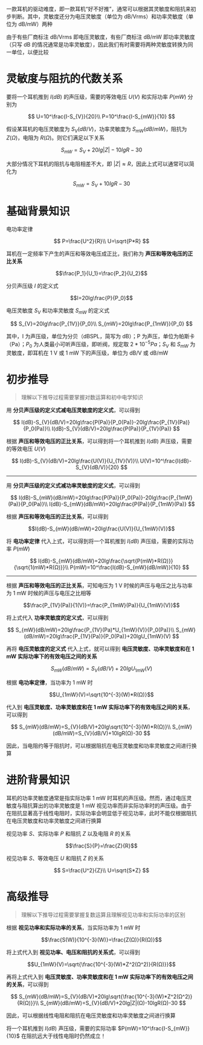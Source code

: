 一款耳机的驱动难度，即一款耳机“好不好推”，通常可以根据其灵敏度和阻抗来初步判断。其中，灵敏度还分为电压灵敏度（单位为 dB/Vrms）和功率灵敏度（单位为 dB/mW）两种

由于有些厂商标注 dB/Vrms 即电压灵敏度，有些厂商标注 dB/mW 即功率灵敏度（只写 dB 的情况通常是功率灵敏度），因此我们有时需要将两种灵敏度转换为同一单位，以便比较

# 灵敏度与阻抗的代数关系

要将一个耳机推到 $I(dB)$ 的声压级，需要的等效电压 $U(V)$ 和实际功率 $P(mW)$ 分别为

$$
U=10^\frac{I-S_{V}}{20}\\
P=10^\frac{I-S_{mW}}{10}
$$

假设某耳机的电压灵敏度为 $S_{V}(dB/V)$，功率灵敏度为 $S_{mW}(dB/mW)$，阻抗为 $Z(Ω)$，电阻为 $R(Ω)$。则它们满足以下关系

$$S_{mW}=S_{V}+20lg|Z|-10lgR-30$$

大部分情况下耳机的阻抗与电阻相差不大，即 $|Z|\approx R$，因此上式可以通常可以简化为

$$S_{mW}=S_{V}+10lgR-30$$

# 基础背景知识

电功率定律

$$
P=\frac{U^2}{R}\\
U=\sqrt{P*R}
$$

耳机在一定频率下产生的声压和等效电压成正比，我们称为 **声压和等效电压的正比关系**

$$\frac{P_1}{U_1}=\frac{P_2}{U_2}$$

分贝声压级 $I$ 的定义式

$$I=20lg\frac{P}{P_0}$$

电压灵敏度 $S_{V}$ 和功率灵敏度 $S_{mW}$ 的定义式

$$
S_{V}=20lg\frac{P_{1V}}{P_0}\\
S_{mW}=20lg\frac{P_{1mW}}{P_0}
$$

其中，I 为声压级，单位为分贝（dBSPL，简写为 dB）；P 为声压，单位为帕斯卡（Pa）；$P_0$ 为人类最小可听声压级，即听阀，规定取 $2*10^{-5}Pa$；$S_{V}$ 和 $S_{mW}$ 为灵敏度，即耳机在 1 V 或 1 mW 下的声压级，单位为 dB/V 或 dB/mW

# 初步推导

> 理解以下推导过程需要掌握对数运算和初中电学知识

用 **分贝声压级的定义式减电压灵敏度的定义式**，可以得到

$$
I(dB)-S_{V}(dB/V)=20lg\frac{P(Pa)}{P_0(Pa)}-20lg\frac{P_{1V}(Pa)}{P_0(Pa)}\\
I(dB)-S_{V}(dB/V)=20lg\frac{P(Pa)}{P_{1V}(Pa)}
$$

根据 **声压和等效电压的正比关系**，可以得到将一个耳机推到 $I(dB)$ 声压级，需要的等效电压 $U(V)$

$$
I(dB)-S_{V}(dB/V)=20lg\frac{U(V)}{U_{1V}(V)}\\
U(V)=10^\frac{I(dB)-S_{V}(dB/V)}{20}
$$

---

用 **分贝声压级的定义式减功率灵敏度的定义式**，可以得到

$$
I(dB)-S_{mW}(dB/mW)=20lg\frac{P(Pa)}{P_0(Pa)}-20lg\frac{P_{1mW}(Pa)}{P_0(Pa)}\\
I(dB)-S_{mW}(dB/mW)=20lg\frac{P(Pa)}{P_{1mW}(Pa)}
$$

根据 **声压和等效电压的正比关系**，可以得到

$$I(dB)-S_{mW}(dB/mW)=20lg\frac{U(V)}{U_{1mW}(V)}$$

将 **电功率定律** 代入上式，可以得到将一个耳机推到 $I(dB)$ 声压级，需要的实际功率 $P(mW)$

$$
I(dB)-S_{mW}(dB/mW)=20lg\frac{\sqrt{P(mW)*R(Ω)}}{\sqrt{1(mW)*R(Ω)}}\\
P(mW)=10^\frac{I(dB)-S_{mW}(dB/mW)}{10}
$$

---

根据 **声压和等效电压的正比关系**，可知电压为 1 V 时候的声压与电压之比与功率为 1 mW 时候的声压与电压之比相等

$$\frac{P_{1V}(Pa)}{1(V)}=\frac{P_{1mW}(Pa)}{U_{1mW}(V)}$$

将上式代入 **功率灵敏度的定义式**，可以得到

$$
S_{mW}(dB/mW)=20lg\frac{P_{1V}(Pa)*U_{1mW}(V)}{P_0(Pa)}\\
S_{mW}(dB/mW)=20lg\frac{P_{1V}(Pa)}{P_0(Pa)}+20lgU_{1mW}(V)
$$

再将 **电压灵敏度的定义式** 代入上式，就可以得到 **电压灵敏度、功率灵敏度和在 1 mW 实际功率下的有效电压之间的关系**

$$S_{mW}(dB/mW)=S_{V}(dB/V)+20lgU_{1mW}(V)$$

根据 **电功率定律**，当功率为 1 mW 时

$$U_{1mW}(V)=\sqrt{10^{-3}(W)*R(Ω)}$$

代入到 **电压灵敏度、功率灵敏度和在 1 mW 实际功率下的有效电压之间的关系**，可以得到

$$
S_{mW}(dB/mW)=S_{V}(dB/V)+20lg\sqrt{10^{-3}(W)*R(Ω)}\\
S_{mW}(dB/mW)=S_{V}(dB/V)+10lgR(Ω)-30
$$

因此，当电阻约等于阻抗时，可以根据阻抗在电压灵敏度和功率灵敏度之间进行换算

# 进阶背景知识

耳机的功率灵敏度通常是指实际功率 1 mW 时耳机的声压级。然而，通过电压灵敏度与阻抗算出的功率灵敏度是 1 mW 视见功率而非实际功率时的声压级。由于在阻抗显著高于线性电阻时，实际功率会明显低于视见功率，此时不能仅根据阻抗在电压灵敏度和功率灵敏度之间进行换算

视见功率 $S$、实际功率 $P$ 和阻抗 $Z$ 以及电阻 $R$ 的关系

$$\frac{S}{P}=\frac{Z}{R}$$

视见功率 $S$、等效电压 $U$ 和阻抗 $Z$ 的关系

$$
S=\frac{U^2}{Z}\\
U=\sqrt{S*Z}
$$

# 高级推导

> 理解以下推导过程需要掌握复数运算且理解视见功率和实际功率的区别

根据 **视见功率和实际功率的关系**，当实际功率为 1 mW 时

$$\frac{S(W)}{10^{-3}(W)}=\frac{Z(Ω)}{R(Ω)}$$

将上式代入到 **视见功率、电压和阻抗的关系式**，可以得到

$$U_{1mW}(V)=\sqrt{\frac{10^{-3}(W)*Z^2(Ω^2)}{R(Ω)}}$$

再将上式代入到 **电压灵敏度、功率灵敏度和在 1 mW 实际功率下的有效电压之间的关系**，可以得到

$$
S_{mW}(dB/mW)=S_{V}(dB/V)+20lg\sqrt{\frac{10^{-3}(W)*Z^2(Ω^2)}{R(Ω)}}\\
S_{mW}(dB/mW)=S_{V}(dB/V)+20lg|Z|(Ω)-10lgR(Ω)-30
$$

因此，可以根据线性电阻和阻抗在电压灵敏度和功率灵敏度之间进行换算

将一个耳机推到 $I(dB)$ 声压级，需要的实际功率 $P(mW)=10^\frac{I-S_{mW}}{10}$ 在阻抗远大于线性电阻时仍然成立！
